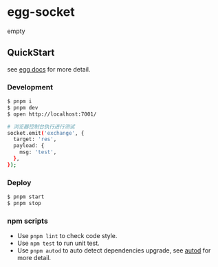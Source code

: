 # egg-socket

empty

## QuickStart

<!-- add docs here for user -->

see [egg docs][egg] for more detail.

### Development

```bash
$ pnpm i
$ pnpm dev
$ open http://localhost:7001/

# 浏览器控制台执行进行测试
socket.emit('exchange', {
  target: 'res',
  payload: {
    msg: 'test',
  },
});
```

### Deploy

```bash
$ pnpm start
$ pnpm stop
```

### npm scripts

- Use `pnpm lint` to check code style.
- Use `npm test` to run unit test.
- Use `pnpm autod` to auto detect dependencies upgrade, see [autod](https://www.npmjs.com/package/autod) for more detail.


[egg]: https://eggjs.org